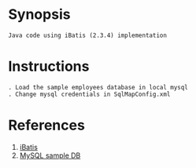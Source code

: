 # Synopsis
    Java code using iBatis (2.3.4) implementation
# Instructions
    . Load the sample employees database in local mysql
    . Change mysql credentials in SqlMapConfig.xml 
# References
1. [iBatis](http://archive.apache.org/dist/ibatis/binaries/ibatis.java/)
2. [MySQL sample DB](https://github.com/datacharmer/test_db)